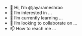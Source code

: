 - 👋 Hi, I’m @jayarameshrao
- 👀 I’m interested in ...
- 🌱 I’m currently learning ...
- 💞️ I’m looking to collaborate on ...
- 📫 How to reach me ...

<!---
jayarameshrao/jayarameshrao is a ✨ special ✨ repository because its `README.md` (this file) appears on your GitHub profile.
You can click the Preview link to take a look at your changes.
--->
